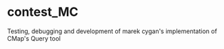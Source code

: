 # contest_MC
Testing, debugging and development of marek cygan's implementation of CMap's Query tool
